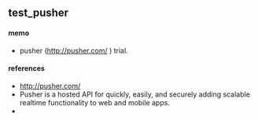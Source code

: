 test_pusher
---------------

#### memo
 - pusher (http://pusher.com/ ) trial.

#### references
 - http://pusher.com/
  - Pusher is a hosted API for quickly, easily, and securely adding scalable realtime functionality to web and mobile apps.
 - 
